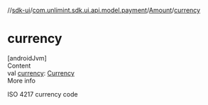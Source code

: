 //[sdk-ui](../../../index.md)/[com.unlimint.sdk.ui.api.model.payment](../index.md)/[Amount](index.md)/[currency](currency.md)



# currency  
[androidJvm]  
Content  
val [currency](currency.md): [Currency](https://developer.android.com/reference/kotlin/java/util/Currency.html)  
More info  


ISO 4217 currency code

  




